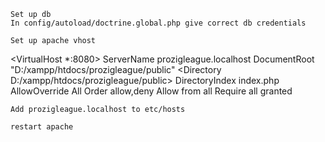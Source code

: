 

    Set up db
    In config/autoload/doctrine.global.php give correct db credentials

    Set up apache vhost

 <VirtualHost *:8080>
        ServerName prozigleague.localhost
        DocumentRoot "D:/xampp/htdocs/prozigleague/public"
        <Directory D:/xampp/htdocs/prozigleague/public>
            DirectoryIndex index.php
            AllowOverride All
            Order allow,deny
            Allow from all
            <IfModule mod_authz_core.c>
            Require all granted
            </IfModule>
        </Directory>
    </VirtualHost>

    Add prozigleague.localhost to etc/hosts

    restart apache


